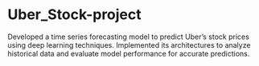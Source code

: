 # Uber_Stock-project
Developed a time series forecasting model to predict Uber’s stock prices using deep learning techniques. Implemented its architectures to analyze historical data and evaluate model performance for accurate predictions.
